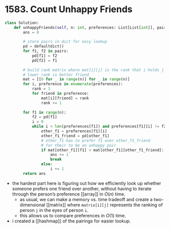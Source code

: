 # 1583. Count Unhappy Friends

```python
class Solution:
    def unhappyFriends(self, n: int, preferences: List[List[int]], pairs: List[List[int]]) -> int:
        ans = 0
        
        # store pairs in dict for easy lookup
        pd = defaultdict()
        for f1, f2 in pairs:
            pd[f1] = f2
            pd[f2] = f1
        
        # build rank matrix where mat[i][j] is the rank that i holds j
        # lower rank is better friend
        mat = [[0 for _ in range(n)] for _ in range(n)]
        for i, preference in enumerate(preferences):
            rank = 1
            for friend in preference:
                mat[i][friend] = rank
                rank += 1
        
        for f1 in range(n):
            f2 = pd[f1]
            i = 0
            while i < len(preferences[f1]) and preferences[f1][i] != f2:
                other_f1 = preferences[f1][i]
                other_f1_friend = pd[other_f1]
                # other_f1 has to prefer f1 over other_f1_friend
                # for their to be an unhappy pair
                if mat[other_f1][f1] < mat[other_f1][other_f1_friend]:
                    ans += 1
                    break
                else:
                    i += 1
        return ans
```

- the hardest part here is figuring out how we efficiently look up whether someone prefers one friend over another, without having to iterate through the person’s preference [[array]] in $O(n)$ time.
	- as usual, we can make a memory vs. time tradeoff and create a two-dimensional [[matrix]] where `matrix[i][j]` represents the ranking of person `j` in the eyes of person `i`.
	- this allows us to compare preferences in $O(1)$ time.
- i created a [[hashmap]] of the pairings for easier lookup.